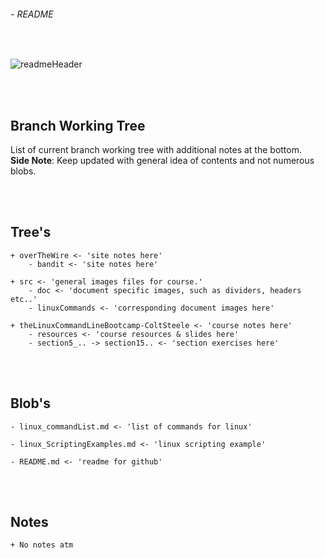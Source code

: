 ###### - README

<br>

<!--
Section Header
-->

![readmeHeader](./src/linuxCommands/doc/readmeHeader.png 'README Header')

<!-- 
Table of Contents 
No table of contents added here
Maybe in future will provide a ToC list. 
-->

<br>
<br>

<!--
Start of Document
-->

## **Branch Working Tree**

List of current branch working tree with additional notes at the bottom. <br>
**Side Note**: Keep updated with general idea of contents and not numerous blobs. 

<br>
<br>

## **Tree's**

    + overTheWire <- 'site notes here'
        - bandit <- 'site notes here'

    + src <- 'general images files for course.'
        - doc <- 'document specific images, such as dividers, headers etc..'
        - linuxCommands <- 'corresponding document images here'

    + theLinuxCommandLineBootcamp-ColtSteele <- 'course notes here'
        - resources <- 'course resources & slides here'
        - section5_.. -> section15.. <- 'section exercises here'

<br>
<br>

## **Blob's**

    - linux_commandList.md <- 'list of commands for linux'

    - linux_ScriptingExamples.md <- 'linux scripting example'

    - README.md <- 'readme for github'

<br>
<br>

## **Notes**

    + No notes atm

<!--
End of Document
-->